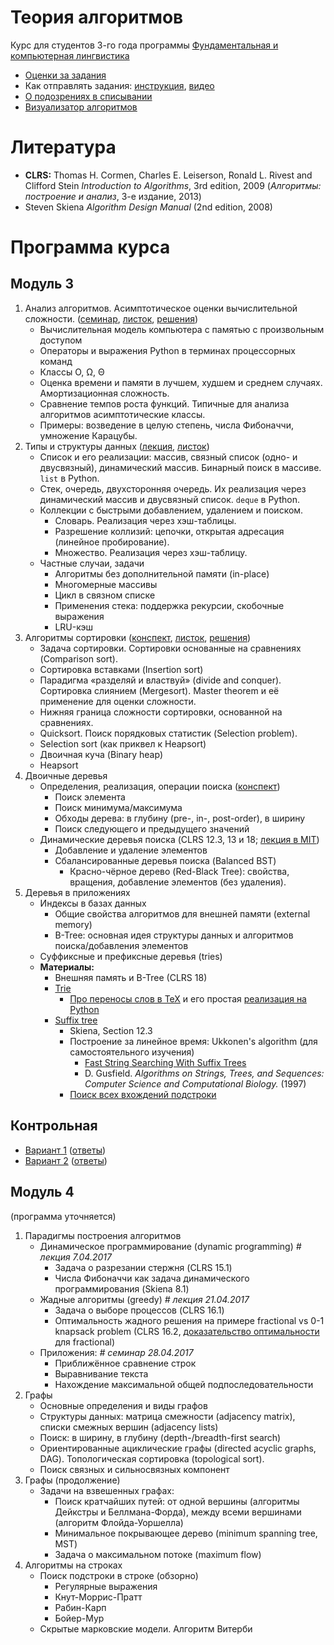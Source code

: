 # Теория алгоритмов

Курс для студентов 3-го года программы [Фундаментальная и компьютерная лингвистика](https://www.hse.ru/ba/ling/)

* [Оценки за задания](https://docs.google.com/spreadsheets/d/1Lwz38H7USB2HzAwjWA8EarTZ6FIvJI_kNmKAMUbJTaA/pubhtml)
* Как отправлять задания: [инструкция](meta/git_workflow.md), [видео](https://youtu.be/dpHrqlhC_NE)
* [О подозрениях в списывании](meta/cheating.md)
* [Визуализатор алгоритмов](http://algo-visualizer.jasonpark.me)

# Литература

* **CLRS:** Thomas H. Cormen, Charles E. Leiserson, Ronald L. Rivest and Clifford Stein *Introduction to Algorithms*, 3rd edition, 2009
  (*Алгоритмы: построение и анализ*, 3-е издание, 2013)
* Steven Skiena *Algorithm Design Manual* (2nd edition, 2008)

# Программа курса

## Модуль 3

1. Анализ алгоритмов. Асимптотическое оценки вычислительной сложности.
  ([семинар](https://mkuznets.com/hse/2017-alg/seminar01.pdf), [листок](https://mkuznets.com/hse/2017-alg/problems01.pdf), [решения](https://mkuznets.com/hse/2017-alg/solutions01.pdf))
	* Вычислительная модель компьютера с памятью с произвольным доступом
	* Операторы и выражения Python в терминах процессорных команд
	* Классы O, Ω, Θ
	* Оценка времени и памяти в лучшем, худшем и среднем случаях. Амортизационная сложность.
	* Сравнение темпов роста функций. Типичные для анализа алгоритмов асимптотические классы.
	* Примеры: возведение в целую степень, числа Фибоначчи, умножение Карацубы.
2. Типы и структуры данных
   ([лекция](https://mkuznets.com/hse/2017-alg/lecture02.pdf), [листок](problems/02))
	* Список и его реализации: массив, связный список (одно- и двусвязный), динамический массив. Бинарный поиск в массиве. `list` в Python.
	* Стек, очередь, двухсторонняя очередь. Их реализация через динамический массив и двусвязный список. `deque` в Python.
	* Коллекции с быстрыми добавлением, удалением и поиском.
		* Словарь. Реализация через хэш-таблицы.
		* Разрешение коллизий: цепочки, открытая адресация (линейное пробирование).
		* Множество. Реализация через хэш-таблицу.
	* Частные случаи, задачи
		* Алгоритмы без дополнительной памяти (in-place)
		* Многомерные массивы
		* Цикл в связном списке
		* Применения стека: поддержка рекурсии, скобочные выражения
		* LRU-кэш
3. Алгоритмы сортировки ([конспект](http://nbviewer.jupyter.org/github/mkuznets/hse-ling-algorithms/blob/master/lecture_notes/03_sorting.ipynb), [листок](problems/03), [решения](https://github.com/mkuznets/hse-ling-algorithms/blob/master/problems/03/solutions.ipynb))
	* Задача сортировки. Сортировки основанные на сравнениях (Comparison sort).
	* Сортировка вставками (Insertion sort)
	* Парадигма «разделяй и властвуй» (divide and conquer). Сортировка слиянием (Mergesort). Master theorem и её применение для оценки сложности.
	* Нижняя граница сложности сортировки, основанной на сравнениях.
	* Quicksort. Поиск порядковых статистик (Selection problem).
	* Selection sort (как приквел к Heapsort)
	* Двоичная куча (Binary heap)
	* Heapsort
4. Двоичные деревья 
	* Определения, реализация, операции поиска ([конспект](http://nbviewer.jupyter.org/github/mkuznets/hse-ling-algorithms/blob/master/lecture_notes/04_1_bst.ipynb))
		* Поиск элемента
		* Поиск минимума/максимума
		* Обходы дерева: в глубину (pre-, in-, post-order), в ширину
		* Поиск следующего и предыдущего значений
	* Динамические деревья поиска (CLRS 12.3, 13 и 18; [лекция в MIT](https://ocw.mit.edu/courses/electrical-engineering-and-computer-science/6-046j-introduction-to-algorithms-sma-5503-fall-2005/video-lectures/lecture-10-red-black-trees-rotations-insertions-deletions/))
		* Добавление и удаление элементов
		* Сбалансированные деревья поиска (Balanced BST)
			* Красно-чёрное дерево (Red-Black Tree): свойства, вращения, добавление элементов (без удаления).
5. Деревья в приложениях
	* Индексы в базах данных
		* Общие свойства алгоритмов для внешней памяти (external memory)
		* B-Tree: основная идея структуры данных и алгоритмов поиска/добавления элементов
	* Суффиксные и префиксные деревья (tries)
	* **Материалы:**
		* Внешняя память и B-Tree (CLRS 18)
		* [Trie](https://en.wikipedia.org/wiki/Trie)
			* [Про переносы слов в TeX](http://tex.stackexchange.com/a/262595) и его простая [реализация на Python](https://nedbatchelder.com/code/modules/hyphenate.py)
		* [Suffix tree](https://en.wikipedia.org/wiki/Suffix_tree)
			* Skiena, Section 12.3
			* Построение за линейное время: Ukkonen's algorithm (для самостоятельного изучения)
				* [Fast String Searching With Suffix Trees](http://marknelson.us/1996/08/01/suffix-trees/)
				* D. Gusfield. *Algorithms on Strings, Trees, and Sequences: Computer Science and Computational Biology.* (1997)
			* [Поиск всех вхождений подстроки](http://www.geeksforgeeks.org/suffix-tree-application-2-searching-all-patterns/)

## Контрольная

* [Вариант 1](https://mkuznets.com/hse/2017-alg/exam_01_v01.pdf) ([ответы](https://mkuznets.com/hse/2017-alg/solutions_01_v01.pdf))
* [Вариант 2](https://mkuznets.com/hse/2017-alg/exam_01_v02.pdf) ([ответы](https://mkuznets.com/hse/2017-alg/solutions_01_v02.pdf))

## Модуль 4
(программа уточняется)

1. Парадигмы построения алгоритмов
	* Динамическое программирование (dynamic programming) *# лекция 7.04.2017*
		* Задача о разрезании стержня (CLRS 15.1)
		* Числа Фибоначчи как задача динамического программирования (Skiena 8.1)
	* Жадные алгоритмы (greedy) *# лекция 21.04.2017*
		* Задача о выборе процессов (CLRS 16.1)
		* Оптимальность жадного решения на примере fractional vs 0-1 knapsack problem (CLRS 16.2, [доказательство оптимальности](http://www.cs.ust.hk/mjg_lib/Classes/COMP3711H_Fall14/lectures/Greedy_Knapsack_Slides.pdf) для fractional)
	* Приложения: *# семинар 28.04.2017*
		* Приближённое сравнение строк
		* Выравнивание текста
		* Нахождение максимальной общей подпоследовательности
2. Графы
	* Основные определения и виды графов
	* Структуры данных: матрица смежности (adjacency matrix), списки смежных вершин (adjacency lists)
	* Поиск: в ширину, в глубину (depth-/breadth-first search)
	* Ориентированные ациклические графы (directed acyclic graphs, DAG). Топологическая сортировка (topological sort).
	* Поиск связных и сильносвязных компонент
3. Графы (продолжение)
	* Задачи на взвешенных графах:
		* Поиск кратчайших путей: от одной вершины (алгоритмы Дейкстры и Беллмана-Форда), между всеми вершинами (алгоритм Флойда-Уоршелла)
		* Минимальное покрывающее дерево (minimum spanning tree, MST)
		* Задача о максимальном потоке (maximum flow)
4. Алгоритмы на строках
	* Поиск подстроки в строке (обзорно)
		* Регулярные выражения
		* Кнут-Моррис-Пратт
		* Рабин-Карп
		* Бойер-Мур
	* Скрытые марковские модели. Алгоритм Витерби
